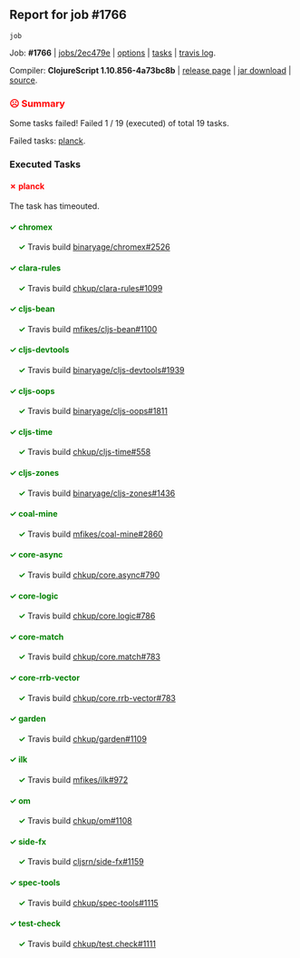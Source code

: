 ## Report for job #1766
```
job
```


Job: **#1766** | [jobs/2ec479e](https://github.com/cljs-oss/canary/commit/2ec479e01311f7a69c3eb9f3cefc60d1f8d9689c) | [options](options.edn) | [tasks](tasks.edn) | [travis log](https://travis-ci.org/cljs-oss/canary/builds/769213931).

Compiler: **ClojureScript 1.10.856-4a73bc8b** | [release page](https://github.com/cljs-oss/canary/releases/tag/r1.10.856-4a73bc8b) | [jar download](https://github.com/cljs-oss/canary/releases/download/r1.10.856-4a73bc8b/clojurescript-1.10.856-4a73bc8b.jar) | [source](https://github.com/clojure/clojurescript/commit/4a73bc8b4c95cfedc614dcabb0fe1795da371d37).

### <b style='color:red'>☹ Summary</b>

Some tasks failed! Failed 1 / 19 (executed) of total 19 tasks.

Failed tasks: [planck](#-planck).

### Executed Tasks

#### <b style='color:red'>&#x2717; planck</b>
The task has timeouted.

#### <b style='color:green'>&#x2713; chromex</b>
&nbsp;&nbsp;&nbsp;&nbsp;<b style='color:green'>&#x2713;</b> Travis build [binaryage/chromex#2526](https://travis-ci.org/binaryage/chromex/builds/769214010)<br>

#### <b style='color:green'>&#x2713; clara-rules</b>
&nbsp;&nbsp;&nbsp;&nbsp;<b style='color:green'>&#x2713;</b> Travis build [chkup/clara-rules#1099](https://travis-ci.org/chkup/clara-rules/builds/769214012)<br>

#### <b style='color:green'>&#x2713; cljs-bean</b>
&nbsp;&nbsp;&nbsp;&nbsp;<b style='color:green'>&#x2713;</b> Travis build [mfikes/cljs-bean#1100](https://travis-ci.org/mfikes/cljs-bean/builds/769214018)<br>

#### <b style='color:green'>&#x2713; cljs-devtools</b>
&nbsp;&nbsp;&nbsp;&nbsp;<b style='color:green'>&#x2713;</b> Travis build [binaryage/cljs-devtools#1939](https://travis-ci.org/binaryage/cljs-devtools/builds/769214020)<br>

#### <b style='color:green'>&#x2713; cljs-oops</b>
&nbsp;&nbsp;&nbsp;&nbsp;<b style='color:green'>&#x2713;</b> Travis build [binaryage/cljs-oops#1811](https://travis-ci.org/binaryage/cljs-oops/builds/769214022)<br>

#### <b style='color:green'>&#x2713; cljs-time</b>
&nbsp;&nbsp;&nbsp;&nbsp;<b style='color:green'>&#x2713;</b> Travis build [chkup/cljs-time#558](https://travis-ci.org/chkup/cljs-time/builds/769214024)<br>

#### <b style='color:green'>&#x2713; cljs-zones</b>
&nbsp;&nbsp;&nbsp;&nbsp;<b style='color:green'>&#x2713;</b> Travis build [binaryage/cljs-zones#1436](https://travis-ci.org/binaryage/cljs-zones/builds/769214027)<br>

#### <b style='color:green'>&#x2713; coal-mine</b>
&nbsp;&nbsp;&nbsp;&nbsp;<b style='color:green'>&#x2713;</b> Travis build [mfikes/coal-mine#2860](https://travis-ci.org/mfikes/coal-mine/builds/769214029)<br>

#### <b style='color:green'>&#x2713; core-async</b>
&nbsp;&nbsp;&nbsp;&nbsp;<b style='color:green'>&#x2713;</b> Travis build [chkup/core.async#790](https://travis-ci.org/chkup/core.async/builds/769214035)<br>

#### <b style='color:green'>&#x2713; core-logic</b>
&nbsp;&nbsp;&nbsp;&nbsp;<b style='color:green'>&#x2713;</b> Travis build [chkup/core.logic#786](https://travis-ci.org/chkup/core.logic/builds/769214037)<br>

#### <b style='color:green'>&#x2713; core-match</b>
&nbsp;&nbsp;&nbsp;&nbsp;<b style='color:green'>&#x2713;</b> Travis build [chkup/core.match#783](https://travis-ci.org/chkup/core.match/builds/769214039)<br>

#### <b style='color:green'>&#x2713; core-rrb-vector</b>
&nbsp;&nbsp;&nbsp;&nbsp;<b style='color:green'>&#x2713;</b> Travis build [chkup/core.rrb-vector#783](https://travis-ci.org/chkup/core.rrb-vector/builds/769214041)<br>

#### <b style='color:green'>&#x2713; garden</b>
&nbsp;&nbsp;&nbsp;&nbsp;<b style='color:green'>&#x2713;</b> Travis build [chkup/garden#1109](https://travis-ci.org/chkup/garden/builds/769214043)<br>

#### <b style='color:green'>&#x2713; ilk</b>
&nbsp;&nbsp;&nbsp;&nbsp;<b style='color:green'>&#x2713;</b> Travis build [mfikes/ilk#972](https://travis-ci.org/mfikes/ilk/builds/769214061)<br>

#### <b style='color:green'>&#x2713; om</b>
&nbsp;&nbsp;&nbsp;&nbsp;<b style='color:green'>&#x2713;</b> Travis build [chkup/om#1108](https://travis-ci.org/chkup/om/builds/769214068)<br>

#### <b style='color:green'>&#x2713; side-fx</b>
&nbsp;&nbsp;&nbsp;&nbsp;<b style='color:green'>&#x2713;</b> Travis build [cljsrn/side-fx#1159](https://travis-ci.org/cljsrn/side-fx/builds/769214054)<br>

#### <b style='color:green'>&#x2713; spec-tools</b>
&nbsp;&nbsp;&nbsp;&nbsp;<b style='color:green'>&#x2713;</b> Travis build [chkup/spec-tools#1115](https://travis-ci.org/chkup/spec-tools/builds/769214058)<br>

#### <b style='color:green'>&#x2713; test-check</b>
&nbsp;&nbsp;&nbsp;&nbsp;<b style='color:green'>&#x2713;</b> Travis build [chkup/test.check#1111](https://travis-ci.org/chkup/test.check/builds/769214070)<br>